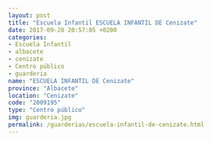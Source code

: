 ```yaml
---
layout: post
title: "Escuela Infantil ESCUELA INFANTIL DE Cenizate"
date: 2017-09-20 20:57:05 +0200
categories:
- Escuela Infantil
- albacete
- cenizate
- Centro público
- guarderia
name: "ESCUELA INFANTIL DE Cenizate"
province: "Albacete"
location: "Cenizate"
code: "2009195"
type: "Centro público"
img: guarderia.jpg
permalink: /guarderias/escuela-infantil-de-cenizate.html
---
```

